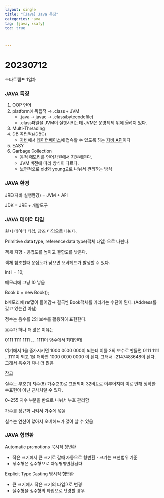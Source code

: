 ```yaml
---
layout: single
title: "[Java] Java 특징"
categories: java
tag: [java, ssafy]
toc: true



---
```


# 20230712

스타트캠프 1일차

### **JAVA 특징**

1. OOP 언어
2. platform에 독립적 ⇒ .class + JVM
   - .java → javac → .class(bytecodefile)
   - .class파일을 JVM이 실행시키는데 JVM은 운영체제 위에 올려져 있다.
3. Multi-Threading
4. DB 독립적(JDBC)
   - [자바](https://ko.wikipedia.org/wiki/자바_(프로그래밍_언어))에서 [데이터베이스](https://ko.wikipedia.org/wiki/데이터베이스)에 접속할 수 있도록 하는 [자바 API](https://ko.wikipedia.org/wiki/자바_API)이다.
5. EASY
6. Garbage Collection
   - 동적 메모리를 언어차원에서 지원해준다.
   - JVM 버전에 따라 방식이 다르다.
   - 보편적으로 old와 young으로 나눠서 관리하는 방식

### **JAVA 환경**

JRE(자바 실행환경) = JVM + API

JDK = JRE + 개발도구

### JAVA 데이터 타입

원시 데이터 타입, 참조 타입으로 나뉜다.

Primitive data type, reference data type(객체 타입) 으로 나뉜다.

객체 지향 - 응집도를 높이고 결합도를 낮춘다.

객체 참조할때 응집도가 낮으면 오버헤드가 발생할 수 있다.

int i = 10;

메모리에 그냥 10 넣음

Book b = new Book();

b메모리에 ref값이 들어감→ 결국엔 Book객체를 가리키는 수단이 된다. (Address를 갖고 있는건 아님)

정수는 음수를 2의 보수를 활용하여 표현한다.

음수가 하나 더 많은 이유는

0111 1111 1111 …. 1111이 양수에서 최대인데

여기에서 1을 증가시키면 1000 0000 000이 되는데 이를 2의 보수로 만들면 0111 1111 …1111이 되고 1을 더하면 1000 0000 0000 이 된다. 그래서 -2147483648이 된다. 그래서 음수가 하나 더 많음

[참고](https://modoocode.com/308)



실수는 부호(1) 지수(8) 가수(23)로 표현되며 32비트로 이루어지며 이로 인해 정확한 수표현이 아닌 근사치일 수 있다.

0~255 지수 부분을 반으로 나눠서 부호 관리함

가수를 정규화 시켜서 가수에 넣음

실수는 연산이 많아서 오버헤드가 많이 날 수 있음

### JAVA 형변환

Automatic promotions 묵시적 형변환

- 작은 크기에서 큰 크기로 갈때 자동으로 형변환 - 크기는 표현범위 기준
- 정수형은 실수형으로 자동형병변환된다.

Explicit Type Casting 명시적 형변환

- 큰 크기에서 작은 크기의 타입으로 변경
- 실수형을 정수형의 타입으로 변경할 경우